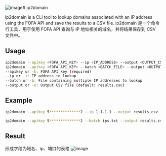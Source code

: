 ![image](https://github.com/user-attachments/assets/21b99935-f24e-4b01-8f9e-c4d19d1d3f0b)# ip2domain

ip2domain is a CLI tool to lookup domains associated with an IP address using the FOFA API and save the results to a CSV file.
ip2domain 是一个命令行工具，用于使用 FOFA API 查询与 IP 地址相关的域名，并将结果保存到 CSV 文件中。

## Usage

```sh
ip2domain --apikey <FOFA_API_KEY> --ip <IP_ADDRESS> --output <OUTPUT_CSV_FILE>
ip2domain --apikey <FOFA_API_KEY> --batch <BATCH_FILE> --output <OUTPUT_CSV_FILE>
--apikey or -k: FOFA API key (required)
--ip or -i: IP address to lookup
--batch or -b: File containing multiple IP addresses to lookup
--output or -o: Output CSV file (default: results.csv)
````

## Example

```sh
ip2domain --apikey 5**************2 --ip 1.1.1.1 --output results.csv

ip2domain --apikey 5**************2 --batch ips.txt --output results.csv

```

## Result

形成字段为域名、ip、端口的表格
![image](https://github.com/user-attachments/assets/de9b2026-6719-4a17-869b-904704fc170f)
